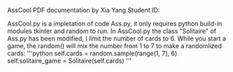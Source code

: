 AssCool PDF documentation 
by Xia Yang 
Student ID:

AssCool.py is a impletation of code Ass.py, it only requires python build-in modules tkinter and random to run.
In AssCool.py the class "Solitaire" of Ass.py has been modified, I limit the number of cards to 6. While you start a game, the random() will mix the number from 1 to 7 to make a randomlized cards:
'''python
    self.cards = random.sample(range(1, 7), 6)
    self.solitaire_game = Solitaire(self.cards)
'''